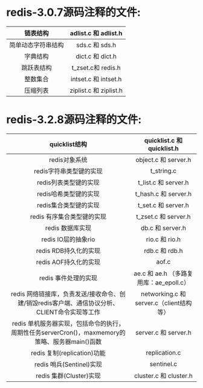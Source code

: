 # redis-3.0.7源码注释的文件:

|   链表结构    |  adlist.c 和 adlist.h  |
| :-------: | :-------------------: |
| 简单动态字符串结构 |     sds.c 和 sds.h     |
|   字典结构    |    dict.c 和 dict.h    |
|   跳跃表结构   |   t_zset.c和 redis.h   |
|   整数集合    |  intset.c 和 intset.h  |
|   压缩列表    | ziplist.c 和 ziplist.h |

# redis-3.2.8源码注释的文件:

|               quicklist结构                |     quicklist.c 和 quicklist.h      |
| :--------------------------------------: | :--------------------------------: |
|                redis对象系统                 |        object.c 和 server.h         |
|              redis字符串类型键的实现              |             t_string.c             |
|              redis列表类型键的实现               |        t_list.c 和 server.h         |
|              redis哈希类型键的实现               |        t_hash.c 和 server.h         |
|              redis集合类型键的实现               |         t_set.c 和 server.h         |
|             redis 有序集合类型键的实现             |        t_zset.c 和 server.h         |
|               redis 数据库实现                |          db.c 和 server.h           |
|             redis IO层的抽象rio              |           rio.c 和 rio.h            |
|             redis RDB持久化的实现              |           rdb.c 和 rdb.h            |
|             redis AOF持久化的实现              |               aof.c                |
|              redis 事件处理的实现               |   ae.c 和 ae.h （多路复用库：ae_epoll.c）   |
| redis 网络链接库，负责发送/接收命令、创建/销毁redis客户端、通信协议分析、CLIENT命令实现等工作 | networking.c 和 server.c（client结构等） |
| redis 单机服务器实现，包括命令的执行，周期性任务serverCron()，maxmemory的策略、服务器main()函数 |        server.c 和 server.h         |
|         redis 复制(replication)功能          |           replication.c            |
|           redis 哨兵(Sentinel)实现           |             sentinel.c             |
|           redis 集群(Cluster)实现            |       cluster.c 和 cluster.h        |

 